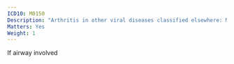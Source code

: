 ```yaml
---
ICD10: M0150
Description: "Arthritis in other viral diseases classified elsewhere: Multiple sites"
Matters: Yes
Weight: 1
---
```

If airway involved
